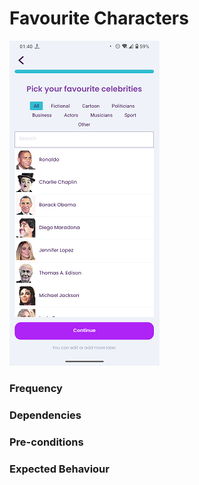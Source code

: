 # Favourite Characters

![FavouriteCharacters](../_media/Onboarding/FavouriteCharacters.png)

### Frequency



### Dependencies



### Pre-conditions



### Expected Behaviour


